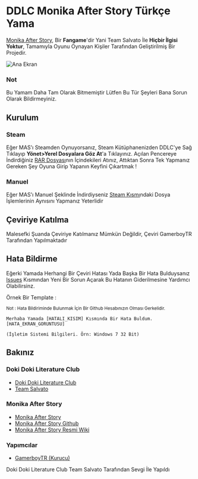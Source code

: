 # DDLC Monika After Story Türkçe Yama

[Monika After Story](https://www.monikaafterstory.com/), Bir **Fangame**'dir Yani Team Salvato İle **Hiçbir İlgisi Yoktur**, Tamamıyla Oyunu Oynayan Kişiler Tarafından Geliştirilmiş Bir Projedir.

![Ana Ekran](https://i.hizliresim.com/8pd66ul.jpg)

### Not

Bu Yamam Daha Tam Olarak Bitmemiştir Lütfen Bu Tür Şeyleri Bana Sorun Olarak Bildirmeyiniz.

## Kurulum

### Steam

Eğer MAS'ı Steamden Oynuyorsanız, Steam Kütüphanenizden DDLC'ye Sağ Tıklayıp **Yönet>Yerel Dosyalara Göz At**'a Tıklayınız. Açılan Pencereye İndirdiğiniz [RAR Dosyası](https://github.com/gamerboytr/ddlc-mas-tr-patch/releases)nın İçindekileri Atınız, Attıktan Sonra Tek Yapmanız Gereken Şey Oyuna Girip Yapanın Keyfini Çıkartmak !

### Manuel

Eğer MAS'ı Manuel Şeklinde İndirdiyseniz [Steam Kısmı](https://github.com/gamerboytr/ddlc-mas-tr-patch#Steam)ndaki Dosya İşlemlerinin Aynısını Yapmanız Yeterlidir

## Çeviriye Katılma

Malesefki Şuanda Çeviriye Katılmanız Mümkün Değildir, Çeviri GamerboyTR Tarafından Yapılmaktadır

## Hata Bildirme

Eğerki Yamada Herhangi Bir Çeviri Hatası Yada Başka Bir Hata Bulduysanız [Issues](https://github.com/gamerboytr/ddlc-mas-tr-patch/issues) Kısmından Yeni Bir Sorun Açarak Bu Hatanın Giderilmesine Yardımcı Olabilirsinz.

Örnek Bir Template :

<small>Not : Hata Bildiriminde Bulunmak İçin Bir Github Hesabınızın Olması Gerkelidir.</small>

```text
Merhaba Yamada [HATALI_KISIM] Kısmında Bir Hata Buldum.
[HATA_EKRAN_GORUNTUSU]

(İşletim Sistemi Bilgileri. Örn: Windows 7 32 Bit)

```

## Bakınız

### Doki Doki Literature Club

- [Doki Doki Literature Club](https://ddlc.moe/)
- [Team Salvato](http://teamsalvato.com/)

### Monika After Story

- [Monika After Story](https://www.monikaafterstory.com/)
- [Monika After Story Github](https://github.com/Monika-After-Story/MonikaModDev)
- [Monika After Story Resmi Wiki](https://github.com/Monika-After-Story/MonikaModDev/wiki)

### Yapımcılar

- [GamerboyTR (Kurucu)](https://linktr.ee/GamerboyTR)

Doki Doki Literature Club Team Salvato Tarafından Sevgi İle Yapıldı

